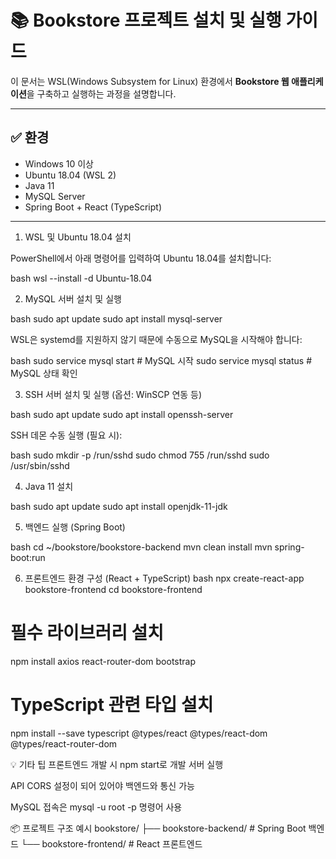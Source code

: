 # 📚 Bookstore 프로젝트 설치 및 실행 가이드

이 문서는 WSL(Windows Subsystem for Linux) 환경에서 **Bookstore 웹 애플리케이션**을 구축하고 실행하는 과정을 설명합니다.

---

## ✅ 환경
- Windows 10 이상
- Ubuntu 18.04 (WSL 2)
- Java 11
- MySQL Server
- Spring Boot + React (TypeScript)

---

1. WSL 및 Ubuntu 18.04 설치

PowerShell에서 아래 명령어를 입력하여 Ubuntu 18.04를 설치합니다:

bash
wsl --install -d Ubuntu-18.04

2. MySQL 서버 설치 및 실행

bash
sudo apt update
sudo apt install mysql-server

WSL은 systemd를 지원하지 않기 때문에 수동으로 MySQL을 시작해야 합니다:

bash
sudo service mysql start      # MySQL 시작
sudo service mysql status     # MySQL 상태 확인

3. SSH 서버 설치 및 실행 (옵션: WinSCP 연동 등)

bash
sudo apt update
sudo apt install openssh-server

SSH 데몬 수동 실행 (필요 시):

bash
sudo mkdir -p /run/sshd
sudo chmod 755 /run/sshd
sudo /usr/sbin/sshd

4. Java 11 설치

bash
sudo apt update
sudo apt install openjdk-11-jdk

5. 백엔드 실행 (Spring Boot)

bash
cd ~/bookstore/bookstore-backend
mvn clean install
mvn spring-boot:run

6. 프론트엔드 환경 구성 (React + TypeScript)
bash
npx create-react-app bookstore-frontend
cd bookstore-frontend

# 필수 라이브러리 설치
npm install axios react-router-dom bootstrap

# TypeScript 관련 타입 설치
npm install --save typescript @types/react @types/react-dom @types/react-router-dom

💡 기타 팁
프론트엔드 개발 시 npm start로 개발 서버 실행

API CORS 설정이 되어 있어야 백엔드와 통신 가능

MySQL 접속은 mysql -u root -p 명령어 사용

📦 프로젝트 구조 예시
bookstore/
├── bookstore-backend/   # Spring Boot 백엔드
└── bookstore-frontend/  # React 프론트엔드









